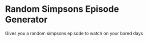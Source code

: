 # Random Simpsons Episode Generator

Gives you a random simpsons episode to watch on your bored days

